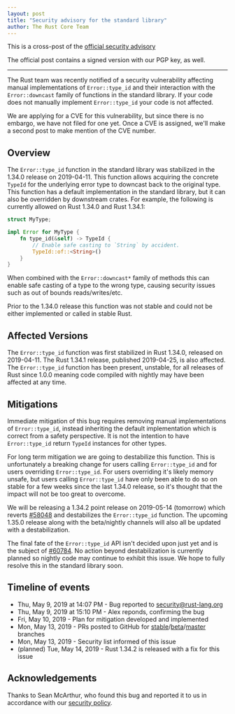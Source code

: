 ```yaml
---
layout: post
title: "Security advisory for the standard library"
author: The Rust Core Team
---
```


This is a cross-post of the [official security advisory][official]

[official]: https://groups.google.com/forum/#!topic/rustlang-security-announcements/aZabeCMUv70

The official post contains a signed version with our PGP key, as well.

---

The Rust team was recently notified of a security vulnerability affecting
manual implementations of `Error::type_id` and their interaction with the
`Error::downcast` family of functions in the standard library. If your code
does not manually implement `Error::type_id` your code is not affected.

We are applying for a CVE for this vulnerability, but since there is no
embargo, we have not filed for one yet. Once a CVE is assigned, we'll make a
second post to make mention of the CVE number.

## Overview

The `Error::type_id` function in the standard library was stabilized in the
1.34.0 release on 2019-04-11. This function allows acquiring the concrete
`TypeId` for the underlying error type to downcast back to the original type.
This function has a default implementation in the standard library, but it can
also be overridden by downstream crates. For example, the following is
currently allowed on Rust 1.34.0 and Rust 1.34.1:

```rust
struct MyType;

impl Error for MyType {
    fn type_id(&self) -> TypeId {
        // Enable safe casting to `String` by accident.
        TypeId::of::<String>()
    }
}
```

When combined with the `Error::downcast*` family of methods this can enable
safe casting of a type to the wrong type, causing security issues such as out
of bounds reads/writes/etc.

Prior to the 1.34.0 release this function was not stable and could not be
either implemented or called in stable Rust.

## Affected Versions

The `Error::type_id` function was first stabilized in Rust 1.34.0, released on
2019-04-11. The Rust 1.34.1 release, published 2019-04-25, is also affected.
The `Error::type_id` function has been present, unstable, for all releases of
Rust since 1.0.0 meaning code compiled with nightly may have been affected at
any time.

## Mitigations

Immediate mitigation of this bug requires removing manual implementations of
`Error::type_id`, instead inheriting the default implementation which is
correct from a safety perspective. It is not the intention to have
`Error::type_id` return `TypeId` instances for other types.

For long term mitigation we are going to destabilize this function. This is
unfortunately a breaking change for users calling `Error::type_id` and for
users overriding `Error::type_id`. For users overriding it's likely memory
unsafe, but users calling `Error::type_id` have only been able to do so on
stable for a few weeks since the last 1.34.0 release, so it's thought that the
impact will not be too great to overcome.

We will be releasing a 1.34.2 point release on 2019-05-14 (tomorrow) which
reverts [#58048][1] and destabilizes the `Error::type_id` function. The
upcoming 1.35.0 release along with the beta/nightly channels will also all be
updated with a destabilization.

The final fate of the `Error::type_id` API isn't decided upon just yet and is
the subject of [#60784][2]. No action beyond destabilization is currently
planned so nightly code may continue to exhibit this issue. We hope to fully
resolve this in the standard library soon.

## Timeline of events

* Thu, May  9, 2019 at 14:07 PM - Bug reported to security@rust-lang.org
* Thu, May  9, 2019 at 15:10 PM - Alex reponds, confirming the bug
* Fri, May 10, 2019 - Plan for mitigation developed and implemented
* Mon, May 13, 2019 - PRs posted to GitHub for [stable][3]/[beta][4]/[master][5] branches
* Mon, May 13, 2019 - Security list informed of this issue
* (planned) Tue, May 14, 2019 - Rust 1.34.2 is released with a fix for this issue

## Acknowledgements

Thanks to Sean McArthur, who found this bug and reported it to us in accordance
with our [security policy][sec].

[sec]: https://www.rust-lang.org/policies/security

[1]: https://github.com/rust-lang/rust/pull/58048
[2]: https://github.com/rust-lang/rust/issues/60784
[3]: https://github.com/rust-lang/rust/pull/60785
[4]: https://github.com/rust-lang/rust/pull/60786
[5]: https://github.com/rust-lang/rust/pull/60787
